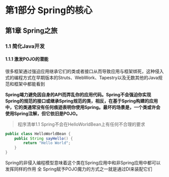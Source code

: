 # 第1部分 Spring的核心

## 第1章 Spring之旅

### 1.1 简化Java开发

#### 1.1.1 激发POJO的潜能

很多框架通过强迫应用继承它们的类或者接口从而导致应用与框架绑死，这种侵入式的编程方式在早期版本的Struts、WebWork、Tapestry以及无数其他的Java规范和框架中都能看到

**Spring竭力避免因自身的API而弄乱你的应用代码。Spring不会强迫你实现Spring的规范的接口或继承Spring规范的类，相反，在基于Spring构建的应用中，它的类通常没有任何痕迹表明你使用Spring。最坏的场景是，一个类或许会使用Spring注解，但它依旧是POJO。**

> 程序清单1.1 Spring不会在HelloWorldBean上有任何不合理的要求
```Java
public class HelloWorldBean {
    public String sayHello() {
        return "Hello World";
    }
}
```

Spring的非侵入编程模型意味着这个类在Spring应用中和非Spring应用中都可以发挥同样的作用
全
Spring赋予POJO魔力的方式之一就是通过DI来装配它们
